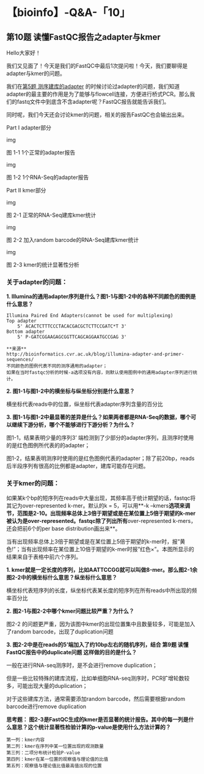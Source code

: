 # 【bioinfo】-Q&A-「10」

## 第10题 读懂FastQC报告之adapter与kmer
Hello大家好！

我们又见面了！今天是我们的FastQC中最后1次提问啦！今天，我们要聊得是adapter与kmer的问题。

我们在[第5题 测序建库的adapter](http://47.98.132.251/2020/02/16/【bioinfo】-Q-A-「5」) 的时候讨论过adapter的问题，我们知道adapter的最主要的作用是为了能够与flowcell连接，方便进行桥式PCR。那么我们的fastq文件中到底含不含adapter呢？FastQC报告就能告诉我们。

同时呢，我们今天还会讨论kmer的问题，相关的报告FastQC也会输出出来。

Part I adapter部分

img

图 1-1 1个正常的adapter报告

img

图 1-2 1个RNA-Seq的adapter报告

Part II kmer部分

img

图 2-1 正常的RNA-Seq建库kmer统计

img

图 2-2 加入random barcode的RNA-Seq建库kmer统计

img

图 2-3 kmer的统计显著性分析

### 关于adapter的问题：
**1. Illumina的通用adapter序列是什么？图1-1与图1-2中的各种不同颜色的图例是什么意思？**
```
Illumina Paired End Adapters(cannot be used for multiplexing)
Top adapter
    5' ACACTCTTTCCCTACACGACGCTCTTCCGATC*T 3'
Bottom adapter
    5' P-GATCGGAAGAGCGGTTCAGCAGGAATGCCGAG 3'

**来源**
http://bioinformatics.cvr.ac.uk/blog/illumina-adapter-and-primer-sequences/
不同颜色的图例代表不同的测序通用的adapter；
如果在当时fastqc分析的时候-a选项没有内容，则默认使用图例中的通用adapter序列进行统计。
```

**2. 图1-1与图1-2中的横坐标与纵坐标分别是什么意思？**

横坐标代表reads中的位置，纵坐标代表adapter序列含量的百分比

**3. 图1-1与图1-2中最显著的差异是什么？如果两者都是RNA-Seq的数据，哪个可以继续下游分析，哪个不能够进行下游分析？为什么？**

图1-1，结果表明少量的序列3’ 端检测到了少部分的adapter序列，且测序时使用的是红色图例所代表的的adapter；

图1-2，结果表明测序时使用的是红色图例代表的adapter；除了前20bp，reads后半段序列有很高的比例都是adapter，建库可能存在问题。

### 关于kmer的问题：
如果某k个bp的短序列在reads中大量出现，其频率高于统计期望的话，fastqc将其记为over-represented k-mer。默认的k = 5，可以用**-k –kmers**选项来调节，范围是2-10。出现频率总体上3倍于期望或是在某位置上5倍于期望的k-mer被认为是over-represented。fastqc除了列出所有**over-represented k-mers，还会把前6个的per base distribution画出来**。

当有出现频率总体上3倍于期望或是在某位置上5倍于期望的k-mer时，报”黄色!”；当有出现频率在某位置上10倍于期望的k-mer时报”红色×”。本图所显示的结果来自于表格中前六个序列。

**1. kmer就是一定长度的序列，比如AATTCCGG就可以叫做8-mer。那么图2-1余图2-2中的横坐标什么意思？纵坐标什么意思？**

横坐标代表短序列的长度，纵坐标代表某长度的短序列在所有reads中所出现的频率百分比

**2. 图2-1与图2-2中哪个kmer问题比较严重？为什么？**

图2-2 的问题更严重，因为该图中kmer的出现位置集中且数量较多，可能是加入了random barcode，出现了duplication问题

**3. 图2-2中是在reads的5’端加入了约10bp左右的随机序列，结合 第9题 读懂FastQC报告中的duplicate问题 这样做的目的是什么？**

一般在进行RNA-seq测序时，是不会进行remove duplication；

但是一些比较特殊的建库流程，比如单细胞RNA-seq测序时，PCR扩增轮数较多，可能出现大量的duplication；

对于这些建库方法，通常需要添加random barcode，然后需要根据random barcode进行remove duplication

**思考题：
图2-3是FastQC生成的kmer是否显著的统计报告。其中的每一列是什么意思？这个统计显著性检验计算的p-value是使用什么方法计算的？**
```
第一列：kmer内容
第二列：kmer在序列中某一位置出现的观测数量
第三列：二项分布统计检验P-value
第四列：kmer在某一位置的观察值与理论值的比值
第五列：观察值与理论值比值最高值出现的位置
```

